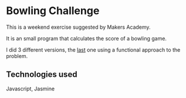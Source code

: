 
Bowling Challenge
=================
This is a weekend exercise suggested by Makers Academy. 

It is an small program that calculates the score of a bowling game.

I did 3 different versions, the [last](https://github.com/gerard-morera/bowling-challenge/blob/master/src/GetScore.js) one using a functional approach to the problem.

## Technologies used

Javascript, Jasmine
